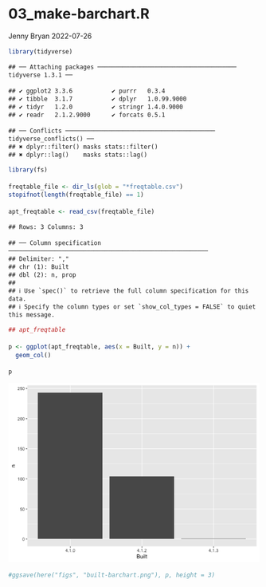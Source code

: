 03_make-barchart.R
================
Jenny Bryan
2022-07-26

``` r
library(tidyverse)
```

    ## ── Attaching packages ─────────────────────────────────────── tidyverse 1.3.1 ──

    ## ✔ ggplot2 3.3.6           ✔ purrr   0.3.4      
    ## ✔ tibble  3.1.7           ✔ dplyr   1.0.99.9000
    ## ✔ tidyr   1.2.0           ✔ stringr 1.4.0.9000 
    ## ✔ readr   2.1.2.9000      ✔ forcats 0.5.1

    ## ── Conflicts ────────────────────────────────────────── tidyverse_conflicts() ──
    ## ✖ dplyr::filter() masks stats::filter()
    ## ✖ dplyr::lag()    masks stats::lag()

``` r
library(fs)

freqtable_file <- dir_ls(glob = "*freqtable.csv")
stopifnot(length(freqtable_file) == 1)

apt_freqtable <- read_csv(freqtable_file)
```

    ## Rows: 3 Columns: 3

    ## ── Column specification ────────────────────────────────────────────────────────
    ## Delimiter: ","
    ## chr (1): Built
    ## dbl (2): n, prop
    ## 
    ## ℹ Use `spec()` to retrieve the full column specification for this data.
    ## ℹ Specify the column types or set `show_col_types = FALSE` to quiet this message.

``` r
## apt_freqtable

p <- ggplot(apt_freqtable, aes(x = Built, y = n)) +
  geom_col()

p
```

![](03_make-barchart_files/figure-gfm/unnamed-chunk-1-1.png)<!-- -->

``` r
#ggsave(here("figs", "built-barchart.png"), p, height = 3)
```
